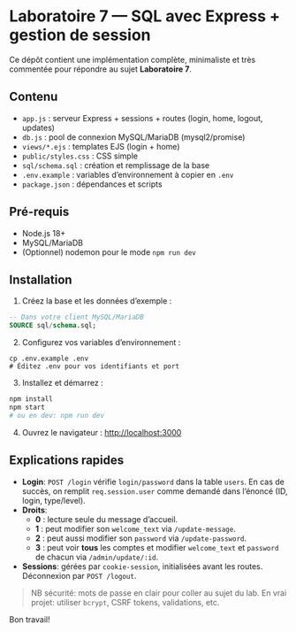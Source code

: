 # Laboratoire 7 — SQL avec Express + gestion de session

Ce dépôt contient une implémentation complète, minimaliste et très commentée pour répondre au sujet **Laboratoire 7**.

## Contenu

- `app.js` : serveur Express + sessions + routes (login, home, logout, updates)
- `db.js` : pool de connexion MySQL/MariaDB (mysql2/promise)
- `views/*.ejs` : templates EJS (login + home)
- `public/styles.css` : CSS simple
- `sql/schema.sql` : création et remplissage de la base
- `.env.example` : variables d’environnement à copier en `.env`
- `package.json` : dépendances et scripts

## Pré-requis

- Node.js 18+
- MySQL/MariaDB
- (Optionnel) nodemon pour le mode `npm run dev`

## Installation

1. Créez la base et les données d’exemple :

```sql
-- Dans votre client MySQL/MariaDB
SOURCE sql/schema.sql;
```

2. Configurez vos variables d’environnement :

```
cp .env.example .env
# Éditez .env pour vos identifiants et port
```

3. Installez et démarrez :

```bash
npm install
npm start
# ou en dev: npm run dev
```

4. Ouvrez le navigateur : [http://localhost:3000](http://localhost:3000)

## Explications rapides

- **Login**: `POST /login` vérifie `login/password` dans la table `users`. En cas de succès, on remplit `req.session.user` comme demandé dans l’énoncé (ID, login, type/level).
- **Droits**:
  - **0** : lecture seule du message d’accueil.
  - **1** : peut modifier son `welcome_text` via `/update-message`.
  - **2** : peut aussi modifier son `password` via `/update-password`.
  - **3** : peut voir **tous** les comptes et modifier `welcome_text` et `password` de chacun via `/admin/update/:id`.
- **Sessions**: gérées par `cookie-session`, initialisées avant les routes. Déconnexion par `POST /logout`.

> NB sécurité: mots de passe en clair pour coller au sujet du lab. En vrai projet: utiliser `bcrypt`, CSRF tokens, validations, etc.

Bon travail!

